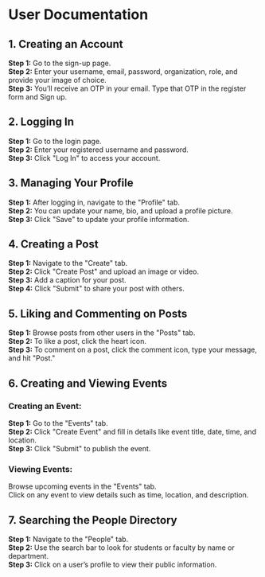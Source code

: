 
# User Documentation

## 1. Creating an Account
**Step 1:** Go to the sign-up page.  
**Step 2:** Enter your username, email, password, organization, role, and provide your image of choice.  
**Step 3:** You’ll receive an OTP in your email. Type that OTP in the register form and Sign up.

## 2. Logging In
**Step 1:** Go to the login page.  
**Step 2:** Enter your registered username and password.  
**Step 3:** Click "Log In" to access your account.

## 3. Managing Your Profile
**Step 1:** After logging in, navigate to the "Profile" tab.  
**Step 2:** You can update your name, bio, and upload a profile picture.  
**Step 3:** Click "Save" to update your profile information.

## 4. Creating a Post
**Step 1:** Navigate to the "Create" tab.  
**Step 2:** Click "Create Post" and upload an image or video.  
**Step 3:** Add a caption for your post.  
**Step 4:** Click "Submit" to share your post with others.

## 5. Liking and Commenting on Posts
**Step 1:** Browse posts from other users in the "Posts" tab.  
**Step 2:** To like a post, click the heart icon.  
**Step 3:** To comment on a post, click the comment icon, type your message, and hit "Post."

## 6. Creating and Viewing Events
### Creating an Event:
**Step 1:** Go to the "Events" tab.  
**Step 2:** Click "Create Event" and fill in details like event title, date, time, and location.  
**Step 3:** Click "Submit" to publish the event.

### Viewing Events:
Browse upcoming events in the "Events" tab.  
Click on any event to view details such as time, location, and description.

## 7. Searching the People Directory
**Step 1:** Navigate to the "People" tab.  
**Step 2:** Use the search bar to look for students or faculty by name or department.  
**Step 3:** Click on a user’s profile to view their public information.
